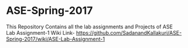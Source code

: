 # ASE-Spring-2017

This Repository Contains all the lab assignments and Projects of ASE<br>
Lab Assignment-1 Wiki Link- https://github.com/SadanandKallakuri/ASE-Spring-2017/wiki/ASE-Lab-Assignment-1<br>
